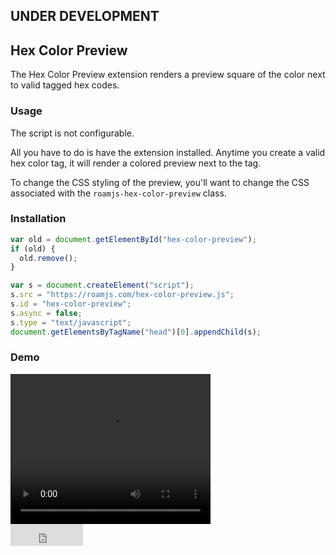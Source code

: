 ## UNDER DEVELOPMENT

## Hex Color Preview

The Hex Color Preview extension renders a preview square of the color next to valid tagged hex codes. 

### Usage

The script is not configurable.

All you have to do is have the extension installed. Anytime you create a valid hex color tag, it will render a colored preview next to the tag.

To change the CSS styling of the preview, you'll want to change the CSS associated with the `roamjs-hex-color-preview` class.

### Installation

```javascript
var old = document.getElementById("hex-color-preview");
if (old) {
  old.remove();
}

var s = document.createElement("script");
s.src = "https://roamjs.com/hex-color-preview.js";
s.id = "hex-color-preview";
s.async = false;
s.type = "text/javascript";
document.getElementsByTagName("head")[0].appendChild(s);
```

### Demo

<video width="320" height="240" controls>
  <source src="../../videos/hex-color-preview.mp4" type="video/mp4">
</video>

<br/>

<iframe src="https://github.com/sponsors/dvargas92495/button" title="Sponsor dvargas92495" height="35" width="116" style="border: 0;"></iframe>
